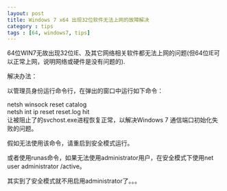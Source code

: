 ```yaml
---
layout: post
title: Windows 7 x64 出现32位软件无法上网的故障解决
category : tips
tags : [64, windows7, tips]
---
```


64位WIN7无故出现32位IE、及其它网络相关软件都无法上网的问题(但64位IE可以正常上网，说明网络或硬件是没有问题的).    
    
解决办法：    
    
以管理员身份运行命令行，在弹出的窗口中运行如下命令：    
    
netsh winsock reset catalog    
netsh int ip reset reset.log hit    
让被阻止了的svchost.exe进程恢复正常，以解决Windows 7 通信端口初始化失败的问题。    
    
假如无法使用该命令，请重启到安全模式运行。    
    
或者使用runas命令，如果无法使用administrator用户，在安全模式下使用net user administrator /active。    
    
其实到了安全模式就不用启用administrator了。。。